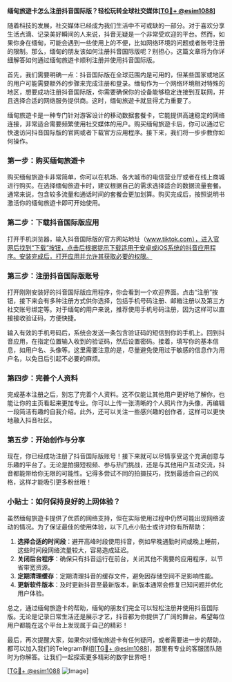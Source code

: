 **缅甸旅遊卡怎么注册抖音国际版？轻松玩转全球社交媒体[[TG💪+ @esim1088](https://t.me/s/esim1088)]**

随着科技的发展，社交媒体已经成为我们生活中不可或缺的一部分。对于喜欢分享生活点滴、记录美好瞬间的人来说，抖音无疑是一个非常受欢迎的平台。然而，如果你身在缅甸，可能会遇到一些使用上的不便，比如网络环境的问题或者账号注册的限制。那么，缅甸的朋友该如何注册抖音国际版呢？别担心，这篇文章将为你详细解答如何通过缅甸旅遊卡顺利注册并使用抖音国际版。

首先，我们需要明确一点：抖音国际版在全球范围内是可用的，但某些国家或地区的用户可能需要额外的步骤来完成注册和登录。缅甸作为一个网络环境相对特殊的地区，想要成功注册抖音国际版，你需要确保你的设备能够稳定连接到互联网，并且选择合适的网络服务提供商。这时，缅甸旅遊卡就显得尤为重要了。

缅甸旅遊卡是一种专门针对游客设计的移动数据套餐卡，它能提供高速稳定的网络连接，非常适合需要频繁使用社交媒体的用户。购买缅甸旅遊卡后，你可以通过它快速访问抖音国际版的官网或者下载官方应用程序。接下来，我们将一步步教你如何操作。

### 第一步：购买缅甸旅遊卡

购买缅甸旅遊卡非常简单，你可以在机场、各大城市的电信营业厅或者在线上商城进行购买。在选择缅甸旅遊卡时，建议根据自己的需求选择适合的数据流量套餐。通常来说，包含较多流量和通话时间的套餐会更加划算。购买完成后，按照说明书激活你的缅甸旅遊卡即可开始使用。

### 第二步：下载抖音国际版应用

打开手机浏览器，输入抖音国际版的官方网站地址（www.tiktok.com），进入官网后找到“下载”按钮，点击后根据提示下载适用于安卓或iOS系统的抖音应用程序。安装完成后，打开应用并允许其获取必要的权限。

### 第三步：注册抖音国际版账号

打开刚刚安装好的抖音国际版应用程序，你会看到一个欢迎界面。点击“注册”按钮，接下来会有多种注册方式供你选择，包括手机号码注册、邮箱注册以及第三方社交账号绑定等。对于缅甸的用户来说，推荐使用手机号码注册，因为这样可以直接接收验证码，方便快捷。

输入有效的手机号码后，系统会发送一条包含验证码的短信到你的手机上。回到抖音应用，在指定位置输入收到的验证码，然后设置密码。接着，填写你的基本信息，如用户名、头像等。这里需要注意的是，尽量避免使用过于敏感的信息作为用户名，以免日后引起不必要的麻烦。

### 第四步：完善个人资料

完成基本注册之后，别忘了完善个人资料。这不仅能让其他用户更好地了解你，也能让你的主页看起来更加专业。你可以上传一张清晰的个人照片作为头像，再编辑一段简洁有趣的自我介绍。此外，还可以关注一些感兴趣的创作者，这样可以更快地融入抖音社区。

### 第五步：开始创作与分享

现在，你已经成功注册了抖音国际版账号！接下来就可以尽情享受这个充满创意与乐趣的平台了。无论是拍摄短视频、参与热门挑战，还是与其他用户互动交流，抖音都能带给你无限的可能性。记得多尝试不同的拍摄技巧，找到最适合自己的风格，这样才能吸引更多粉丝哦！

### 小贴士：如何保持良好的上网体验？

虽然缅甸旅遊卡提供了优质的网络支持，但在实际使用过程中仍然可能出现网络波动的情况。为了保证最佳的使用体验，以下几点小贴士或许对你有所帮助：

1. **选择合适的时间段**：避开高峰时段使用抖音，例如早晚通勤时间或晚上睡前，这些时间段网络流量较大，容易造成延迟。
2. **关闭后台程序**：确保只有抖音运行在前台，关闭其他不需要的应用程序，以节省带宽资源。
3. **定期清理缓存**：定期清理抖音的缓存文件，避免因存储空间不足影响性能。
4. **更新软件版本**：及时更新抖音至最新版本，新版本通常会修复已知问题并优化用户体验。

总之，通过缅甸旅遊卡的帮助，缅甸的朋友们完全可以轻松注册并使用抖音国际版。无论是记录日常生活还是展示才艺，抖音都为你提供了广阔的舞台。希望每位用户都能在这个平台上发现属于自己的精彩！

最后，再次提醒大家，如果你对缅甸旅遊卡有任何疑问，或者需要进一步的帮助，都可以加入我们的Telegram群组[[TG💪+ @esim1088](https://t.me/s/esim1088)]，那里有专业的客服团队随时为你解答。让我们一起探索更多精彩的数字世界吧！

[[TG💪+ @esim1088](https://t.me/s/esim1088) ![Image](https://i.postimg.cc/4NQfJmqS/Snipaste-2025-05-13-00-14-12.png)]